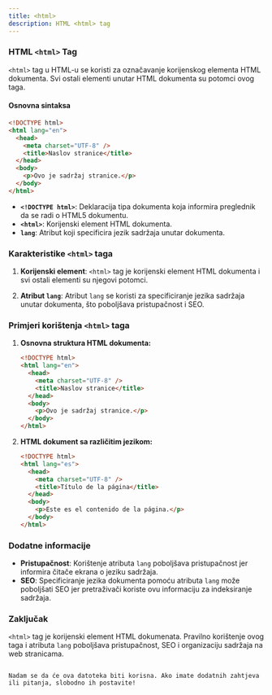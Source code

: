 ```yaml
---
title: <html>
description: HTML <html> tag
---
```


### HTML `<html>` Tag

`<html>` tag u HTML-u se koristi za označavanje korijenskog elementa HTML dokumenta. Svi ostali elementi unutar HTML dokumenta su potomci ovog taga.

#### Osnovna sintaksa

```html
<!DOCTYPE html>
<html lang="en">
  <head>
    <meta charset="UTF-8" />
    <title>Naslov stranice</title>
  </head>
  <body>
    <p>Ovo je sadržaj stranice.</p>
  </body>
</html>
```

- **`<!DOCTYPE html>`**: Deklaracija tipa dokumenta koja informira preglednik da se radi o HTML5 dokumentu.
- **`<html>`**: Korijenski element HTML dokumenta.
- **`lang`**: Atribut koji specificira jezik sadržaja unutar dokumenta.

### Karakteristike `<html>` taga

1. **Korijenski element**:
   `<html>` tag je korijenski element HTML dokumenta i svi ostali elementi su njegovi potomci.

2. **Atribut `lang`**:
   Atribut `lang` se koristi za specificiranje jezika sadržaja unutar dokumenta, što poboljšava pristupačnost i SEO.

### Primjeri korištenja `<html>` taga

1. **Osnovna struktura HTML dokumenta:**

   ```html
   <!DOCTYPE html>
   <html lang="en">
     <head>
       <meta charset="UTF-8" />
       <title>Naslov stranice</title>
     </head>
     <body>
       <p>Ovo je sadržaj stranice.</p>
     </body>
   </html>
   ```

2. **HTML dokument sa različitim jezikom:**
   ```html
   <!DOCTYPE html>
   <html lang="es">
     <head>
       <meta charset="UTF-8" />
       <title>Título de la página</title>
     </head>
     <body>
       <p>Este es el contenido de la página.</p>
     </body>
   </html>
   ```

### Dodatne informacije

- **Pristupačnost**: Korištenje atributa `lang` poboljšava pristupačnost jer informira čitače ekrana o jeziku sadržaja.
- **SEO**: Specificiranje jezika dokumenta pomoću atributa `lang` može poboljšati SEO jer pretraživači koriste ovu informaciju za indeksiranje sadržaja.

### Zaključak

`<html>` tag je korijenski element HTML dokumenata. Pravilno korištenje ovog taga i atributa `lang` poboljšava pristupačnost, SEO i organizaciju sadržaja na web stranicama.

```

Nadam se da će ova datoteka biti korisna. Ako imate dodatnih zahtjeva ili pitanja, slobodno ih postavite!
```
